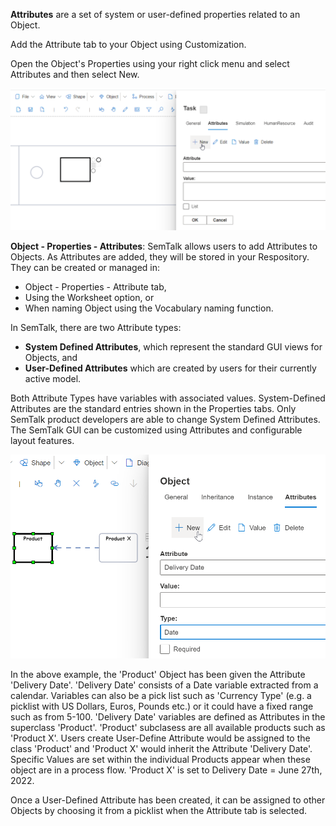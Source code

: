 **Attributes** are a set of system or user-defined properties related to an Object. 

Add the Attribute tab to your Object using Customization.

Open the Object's Properties using your right click menu and select Attributes and then select New.

![](https://github.com/SemTalkOnline/SemTalkOnline/blob/main/images/Attributes2.png)

**Object - Properties - Attributes**:  SemTalk allows users to add Attributes to Objects. As Attributes are added, they will be stored in your Respository. They can be created or managed in:

* Object - Properties - Attribute tab, 
* Using the Worksheet option, or 
* When naming Object using the Vocabulary naming function.

In SemTalk, there are two Attribute types:

* **System Defined Attributes**, which represent the standard GUI views for Objects, and 
* **User-Defined Attributes** which are created by users for their currently active model. 

Both Attribute Types have variables with associated values. System-Defined Attributes are the standard entries shown in the Properties tabs. Only SemTalk product developers are able to change System Defined Attributes. The SemTalk GUI can be customized using Attributes and configurable layout features.

![](https://github.com/SemTalkOnline/SemTalkOnline/blob/main/images/Attributes1.png)


In the above example, the 'Product' Object has been given the Attribute 'Delivery Date'. 'Delivery Date' consists of a Date variable extracted from a calendar. Variables can also be a pick list such as 'Currency Type' (e.g. a picklist with US Dollars, Euros, Pounds etc.) or it could have a fixed range such as from 5-100. 'Delivery Date' variables are defined as Attributes in the superclass 'Product'. 'Product' subclasess are all available products such as 'Product X'. Users create User-Define Attribute would be assigned to the class 'Product' and 'Product X' would inherit the Attribute 'Delivery Date'. Specific Values are set within the individual Products appear when these object are in a process flow. 'Product X' is set to Delivery Date = June 27th, 2022. 

Once a User-Defined Attribute has been created, it can be assigned to other Objects by choosing it from a picklist when the Attribute tab is selected. 

